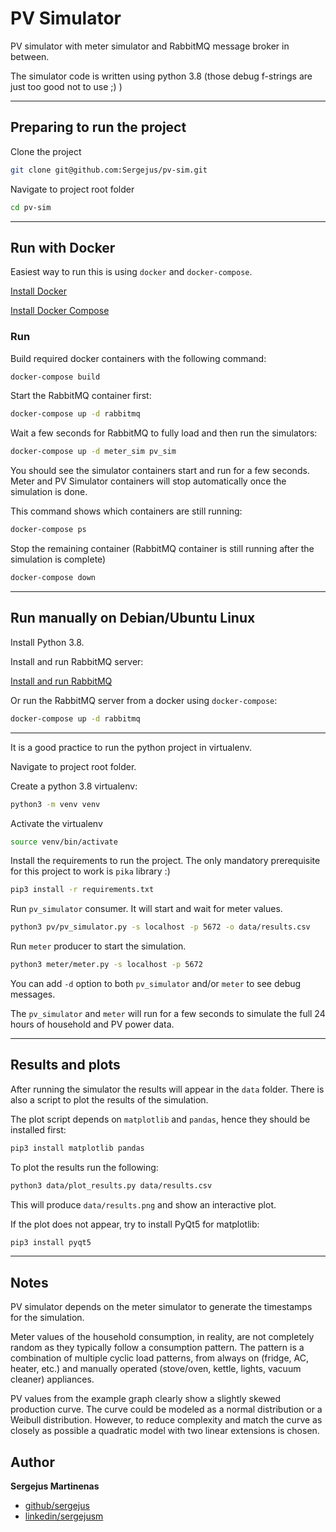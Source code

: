 # PV Simulator

PV simulator with meter simulator and RabbitMQ message broker in between.

The simulator code is written using python 3.8 (those debug f-strings are just too good not to use ;) )

---

## Preparing to run the project

Clone the project

```bash
git clone git@github.com:Sergejus/pv-sim.git
```

Navigate to project root folder

```bash
cd pv-sim
```

---

## Run with Docker

Easiest way to run this is using `docker` and `docker-compose`.

[Install Docker](https://docs.docker.com/engine/install/)

[Install Docker Compose](https://docs.docker.com/compose/install/)

### Run

Build required docker containers with the following command:

```bash
docker-compose build
```

Start the RabbitMQ container first:

```bash
docker-compose up -d rabbitmq
```

Wait a few seconds for RabbitMQ to fully load and then run the simulators:

```bash
docker-compose up -d meter_sim pv_sim
```

You should see the simulator containers start and run for a few seconds.
Meter and PV Simulator containers will stop automatically once the simulation is done.

This command shows which containers are still running:

```bash
docker-compose ps
```

Stop the remaining container (RabbitMQ container is still running after the simulation is complete)

```bash
docker-compose down
```

---

## Run manually on Debian/Ubuntu Linux

Install Python 3.8.

Install and run RabbitMQ server:

[Install and run RabbitMQ](https://www.rabbitmq.com/install-debian.html)

Or run the RabbitMQ server from a docker using `docker-compose`:

```bash
docker-compose up -d rabbitmq
```

---

It is a good practice to run the python project in virtualenv.

Navigate to project root folder.

Create a python 3.8 virtualenv:

```bash
python3 -m venv venv
```

Activate the virtualenv

```bash
source venv/bin/activate
```

Install the requirements to run the project.
The only mandatory prerequisite for this project to work is `pika` library :)

```bash
pip3 install -r requirements.txt
```

Run `pv_simulator` consumer. It will start and wait for meter values.

```bash
python3 pv/pv_simulator.py -s localhost -p 5672 -o data/results.csv
```

Run `meter` producer to start the simulation.

```bash
python3 meter/meter.py -s localhost -p 5672
```

You can add `-d` option to both `pv_simulator` and/or `meter` to see debug messages.

The `pv_simulator` and `meter` will run for a few seconds to simulate the full 24 hours of household and PV power data.

---

## Results and plots

After running the simulator the results will appear in the `data` folder.
There is also a script to plot the results of the simulation.

The plot script depends on `matplotlib` and `pandas`, hence they should be installed first:

```bash
pip3 install matplotlib pandas
```

To plot the results run the following:

```bash
python3 data/plot_results.py data/results.csv
```

This will produce `data/results.png` and show an interactive plot.

If the plot does not appear, try to install PyQt5 for matplotlib:

```bash
pip3 install pyqt5
```

<!-- ![results.png](data/results.png "results.png") -->

---

## Notes

PV simulator depends on the meter simulator to generate the timestamps for the simulation.

Meter values of the household consumption, in reality, are not completely random as they typically follow a consumption pattern.
The pattern is a combination of multiple cyclic load patterns, from always on (fridge, AC, heater, etc.) and manually operated (stove/oven, kettle, lights, vacuum cleaner) appliances.

PV values from the example graph clearly show a slightly skewed production curve.
The curve could be modeled as a normal distribution or a Weibull distribution.
However, to reduce complexity and match the curve as closely as possible a quadratic model with two linear extensions is chosen.

## Author

**Sergejus Martinenas**

- [github/sergejus](https://github.com/sergejus)
- [linkedin/sergejusm](https://www.linkedin.com/in/sergejusm/)
